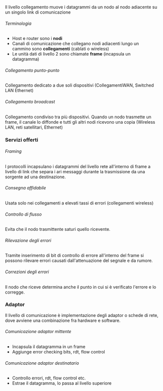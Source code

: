 Il livello collegamento muove i datagrammi da un nodo al nodo adiacente su un singolo link di comunicazione
###### Terminologia
- Host e router sono i **nodi**
- Canali di comunicazione che collegano nodi adiacenti lungo un cammino sono **collegamenti** (cablati o wireless)
- Le unità dati di livello 2 sono chiamate **frame** (incapsula un datagramma)
###### Collegamento punto-punto
Collegamento dedicato a due soli dispositivi (CollegamentiWAN, Switched LAN Ethernet)
###### Collegamento broadcast
Collegamento condiviso tra più dispositivi. Quando un nodo trasmette un frame, il canale lo diffonde e tutti gli altri nodi ricevono una copia (Wireless LAN, reti satellitari, Ethernet)

### Servizi offerti
###### Framing
I protocolli incapsulano i datagrammi del livello rete all'interno di frame a livello di link che separa i ari messaggi durante la trasmissione da una sorgente ad una destinazione.
###### Consegna affidabile
Usata solo nei collegamenti a elevati tassi di errori (collegamenti wireless)
###### Controllo di flusso
Evita che il nodo trasmittente saturi quello ricevente.
###### Rilevazione degli errori
Tramite inserimento di bit di controllo di errore all'interno del frame si possono rilevare errori causati dall'attenuazione del segnale e da rumore.
###### Correzioni degli errori
Il nodo che riceve determina anche il punto in cui si è verificato l'errore e lo corregge.

### Adaptor
Il livello di comunicazione è implementazione degli adaptor o schede di rete, dove avviene una combinazione fra hardware e software.

###### Comunicazione adaptor mittente
- Incapsula il datagramma in un frame
- Aggiunge error checking bits, rdt, flow control 

###### Comunicazione adaptor destinatario
 - Controllo errori, rdt, flow control etc.
 - Estrae il datagramma, lo passa al livello superiore

